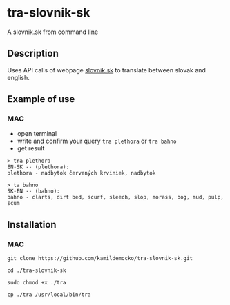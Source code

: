 # tra-slovnik-sk

A slovnik.sk from command line

## Description

Uses API calls of webpage [slovnik.sk](https://slovnik.aktuality.sk/) to translate between slovak and english.

## Example of use

### MAC

- open terminal
- write and confirm your query `tra plethora` or `tra bahno`
- get result

```
> tra plethora
EN-SK -- (plethora):
plethora - nadbytok červených krviniek, nadbytok

> ta bahno
SK-EN -- (bahno):
bahno - clarts, dirt bed, scurf, sleech, slop, morass, bog, mud, pulp, scum
```

## Installation

### MAC

```
git clone https://github.com/kamildemocko/tra-slovnik-sk.git
```

```
cd ./tra-slovnik-sk
```

```
sudo chmod +x ./tra
```

```
cp ./tra /usr/local/bin/tra
```
